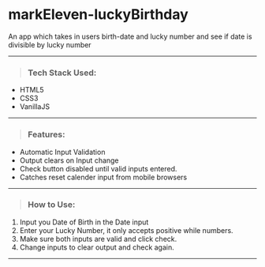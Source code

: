 # markEleven-luckyBirthday
 An app which takes in users birth-date and lucky number and see if date is divisible by lucky number

 ---
 > ### Tech Stack Used:
 - HTML5
 - CSS3
 - VanillaJS
---
 > ### Features:
 - Automatic Input Validation
 - Output clears on Input change
 - Check button disabled until valid inputs entered.
 - Catches reset calender input from mobile browsers

 ---
 > ### How to Use:
 1. Input you Date of Birth in the Date input
 2. Enter your Lucky Number, it only accepts positive while numbers.
 3. Make sure both inputs are valid and click check.
 4. Change inputs to clear output and check again.
 ---
 
